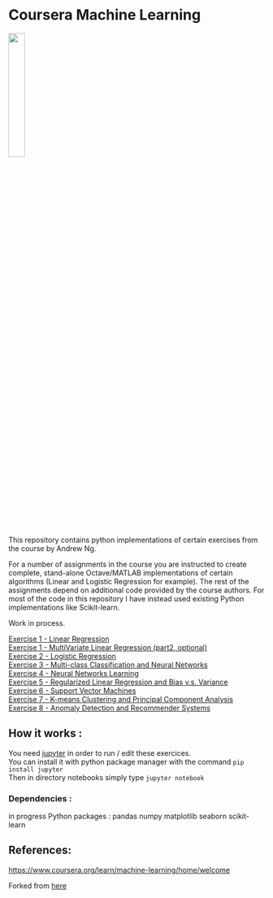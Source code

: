 # Coursera Machine Learning 
<IMG src='https://coursera.s3.amazonaws.com/topics/ml/large-icon.png?auto=format&dpr=1&h=256&w=256&fit=fill&bg=FFF' width=25% height=25%><P>
This repository contains python implementations of certain exercises from the course by Andrew Ng.<P>

For a number of assignments in the course you are instructed to create complete, stand-alone Octave/MATLAB implementations of certain algorithms (Linear and Logistic Regression for example). The rest of the assignments depend on additional code provided by the course authors. For most of the code in this repository I have instead used existing Python implementations like Scikit-learn.<P>
Work in process.<P>
<A href='notebooks/Programming%20Exercise%201%20-%20Linear%20Regression.ipynb'>Exercise 1 - Linear Regression</A><BR>
<A href='notebooks/Programming%20Exercise%201%20-%20Optional%20Multivariate%20Linear%20Regression.ipynb'>Exercise 1 - MultiVariate  Linear Regression (part2, optional)</A><BR>
<A href='notebooks/Programming%20Exercise%202%20-%20Logistic%20Regression.ipynb'>Exercise 2 - Logistic Regression</A><BR>
<A href='notebooks/Programming%20Exercise%203%20-%20Multi-class%20Classification%20and%20Neural%20Networks.ipynb'>Exercise 3 - Multi-class Classification and Neural Networks</A><BR>
<A href='notebooks/Programming%20Exercise%204%20-%20Neural%20Networks%20Learning.ipynb'>Exercise 4 - Neural Networks Learning</A><BR>
<A href='notebooks/Programming%20Exercise%205%20-%20Regularized%20Linear%20Regression%20and%20Bias%20v.s.%20Variance.ipynb'>Exercise 5 - Regularized Linear Regression and Bias v.s. Variance</A><BR>
<A href='notebooks/Programming%20Exercise%206%20-%20Support%20Vector%20Machines.ipynb'>Exercise 6 - Support Vector Machines</A><BR>
<A href='notebooks/Programming%20Exercise%207%20-%20K-means%20Clustering%20and%20Principal%20Component%20Analysis.ipynb'>Exercise 7 - K-means Clustering and Principal Component Analysis</A><BR>
<A href='notebooks/Programming%20Exercise%208%20-%20Anomaly%20Detection%20and%20Recommender%20Systems.ipynb'>Exercise 8 - Anomaly Detection and Recommender Systems</A><BR>

## How it works :
You need [jupyter](http://jupyter.org/) in order to run / edit these exercices.<br/>
You can install it with python package manager with the command `pip install jupyter`<br/>
Then in directory notebooks simply type `jupyter notebook`

### Dependencies :
in progress
Python packages : pandas numpy matplotlib seaborn scikit-learn 

## References:

https://www.coursera.org/learn/machine-learning/home/welcome

Forked from [here](https://github.com/JWarmenhoven/Coursera-Machine-Learning)
